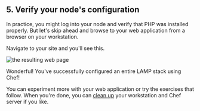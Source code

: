 ## 5. Verify your node's configuration

In practice, you might log into your node and verify that PHP was installed properly. But let's skip ahead and browse to your web application from a browser on your workstation.

Navigate to your site and you'll see this.

![the resulting web page](/assets/images/misc/webapp_result.png)

Wonderful! You've successfully configured an entire LAMP stack using Chef!

You can experiment more with your web application or try the exercises that follow. When you're done, you can [clean up](/manage-a-web-app/ubuntu/get-set-up#cleaningupyourenvironment) your workstation and Chef server if you like.
